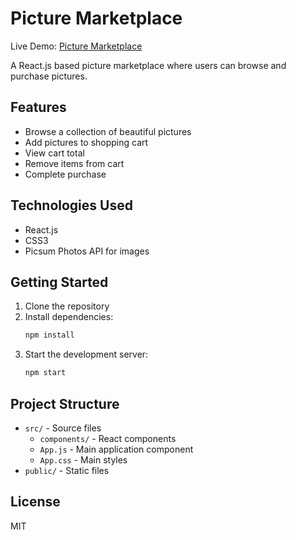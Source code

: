 # Picture Marketplace

Live Demo: [Picture Marketplace](https://ignithereum-intern.netlify.app/)

A React.js based picture marketplace where users can browse and purchase pictures.

## Features

- Browse a collection of beautiful pictures
- Add pictures to shopping cart
- View cart total
- Remove items from cart
- Complete purchase

## Technologies Used

- React.js
- CSS3
- Picsum Photos API for images

## Getting Started

1. Clone the repository
2. Install dependencies:
   ```bash
   npm install
   ```
3. Start the development server:
   ```bash
   npm start
   ```

## Project Structure

- `src/` - Source files
  - `components/` - React components
  - `App.js` - Main application component
  - `App.css` - Main styles
- `public/` - Static files

## License

MIT

